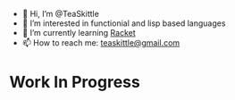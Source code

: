 - 👋 Hi, I’m @TeaSkittle
- 👀 I’m interested in functionial and lisp based languages
- 🌱 I’m currently learning [Racket](https://racket-lang.org/)
- 📫 How to reach me: teaskittle@gmail.com

# Work In Progress

<!---
TeaSkittle/TeaSkittle is a ✨ special ✨ repository because its `README.md` (this file) appears on your GitHub profile.
You can click the Preview link to take a look at your changes.
--->
